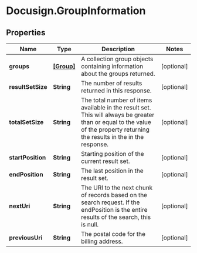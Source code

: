# Docusign.GroupInformation

## Properties
Name | Type | Description | Notes
------------ | ------------- | ------------- | -------------
**groups** | [**[Group]**](Group.md) | A collection group objects containing information about the groups returned. | [optional] 
**resultSetSize** | **String** | The number of results returned in this response.  | [optional] 
**totalSetSize** | **String** | The total number of items available in the result set. This will always be greater than or equal to the value of the property returning the results in the in the response. | [optional] 
**startPosition** | **String** | Starting position of the current result set. | [optional] 
**endPosition** | **String** | The last position in the result set.  | [optional] 
**nextUri** | **String** | The URI to the next chunk of records based on the search request. If the endPosition is the entire results of the search, this is null.  | [optional] 
**previousUri** | **String** | The postal code for the billing address. | [optional] 


